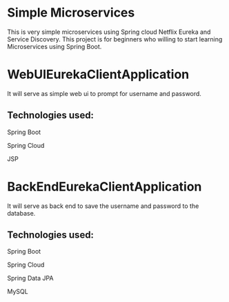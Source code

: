 # Simple Microservices
This is very simple microservices using Spring cloud Netflix Eureka and Service Discovery. This project is for beginners who willing to start learning Microservices using Spring Boot.

# WebUIEurekaClientApplication
It will serve as simple web ui to prompt for username and password. 

## Technologies used:

Spring Boot

Spring Cloud 

JSP

# BackEndEurekaClientApplication
It will serve as back end to save the username and password to the database.

## Technologies used:

Spring Boot

Spring Cloud

Spring Data JPA

MySQL
